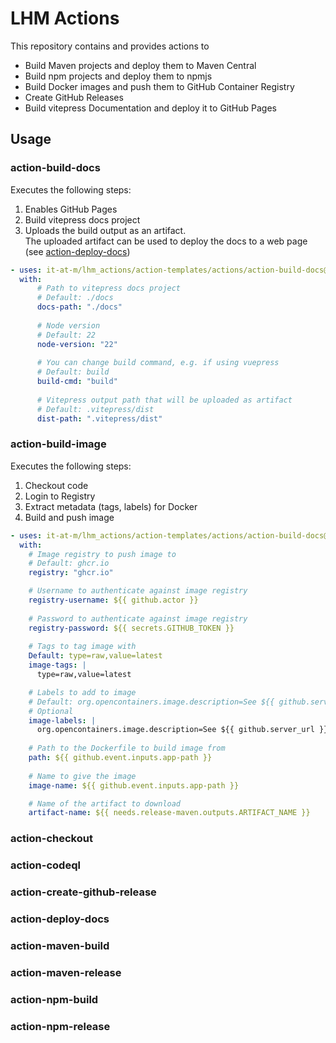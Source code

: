 # LHM Actions

This repository contains and provides actions to

- Build Maven projects and deploy them to Maven Central
- Build npm projects and deploy them to npmjs
- Build Docker images and push them to GitHub Container Registry
- Create GitHub Releases
- Build vitepress Documentation and deploy it to GitHub Pages  

## Usage
### action-build-docs

Executes the following steps:

1. Enables GitHub Pages
2. Build vitepress docs project
3. Uploads the build output as an artifact.  
   The uploaded artifact can be used to deploy the docs to a web page (see [action-deploy-docs](#action-deploy-docs))

```yaml
- uses: it-at-m/lhm_actions/action-templates/actions/action-build-docs@v1.0.0
  with:
      # Path to vitepress docs project
      # Default: ./docs
      docs-path: "./docs"
      
      # Node version
      # Default: 22
      node-version: "22"
      
      # You can change build command, e.g. if using vuepress
      # Default: build
      build-cmd: "build"
      
      # Vitepress output path that will be uploaded as artifact
      # Default: .vitepress/dist
      dist-path: ".vitepress/dist"
```

### action-build-image

Executes the following steps:

1. Checkout code
2. Login to Registry
3. Extract metadata (tags, labels) for Docker
4. Build and push image

```yaml
- uses: it-at-m/lhm_actions/action-templates/actions/action-build-docs@v1.0.0
  with:
    # Image registry to push image to
    # Default: ghcr.io
    registry: "ghcr.io"

    # Username to authenticate against image registry
    registry-username: ${{ github.actor }}
    
    # Password to authenticate against image registry
    registry-password: ${{ secrets.GITHUB_TOKEN }}
    
    # Tags to tag image with
    Default: type=raw,value=latest
    image-tags: |
      type=raw,value=latest

    # Labels to add to image  
    # Default: org.opencontainers.image.description=See ${{ github.server_url }}/${{ github.repository }}
    # Optional
    image-labels: |
      org.opencontainers.image.description=See ${{ github.server_url }}/${{ github.repository }}
    
    # Path to the Dockerfile to build image from
    path: ${{ github.event.inputs.app-path }}
    
    # Name to give the image
    image-name: ${{ github.event.inputs.app-path }}

    # Name of the artifact to download
    artifact-name: ${{ needs.release-maven.outputs.ARTIFACT_NAME }}
```

### action-checkout

### action-codeql

### action-create-github-release

### action-deploy-docs

### action-maven-build

### action-maven-release

### action-npm-build

### action-npm-release
